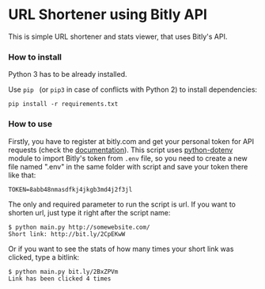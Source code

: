 # URL Shortener using Bitly API

This is simple URL shortener and stats viewer, that uses Bitly's API. 

### How to install

Python 3 has to be already installed.

Use `pip ` (or `pip3` in case of conflicts with Python 2) to install dependencies:
```
pip install -r requirements.txt
```

### How to use

Firstly, you have to register at bitly.com and get your personal token for API requests (check the [documentation](https://dev.bitly.com/get_started.html)). This script uses [python-dotenv](https://github.com/theskumar/python-dotenv) module to import Bitly's token from ```.env``` file, so you need to create a new file named ".env" in the same folder with script and save your token there like that:
```
TOKEN=8abb48nmasdfkj4jkgb3md4j2f3jl
```

The only and required parameter to run the script is url. If you want to shorten url, just type it right after the script name:
```
$ python main.py http://somewebsite.com/
Short link: http://bit.ly/2CpEKwW
```

Or if you want to see the stats of how many times your short link was clicked, type a bitlink:
```
$ python main.py bit.ly/2BxZPVm
Link has been clicked 4 times
```